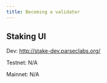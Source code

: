 ```yaml
---
title: Becoming a validator
---
```


## Staking UI

Dev: http://stake-dev.parseclabs.org/

Testnet: N/A

Mainnet: N/A